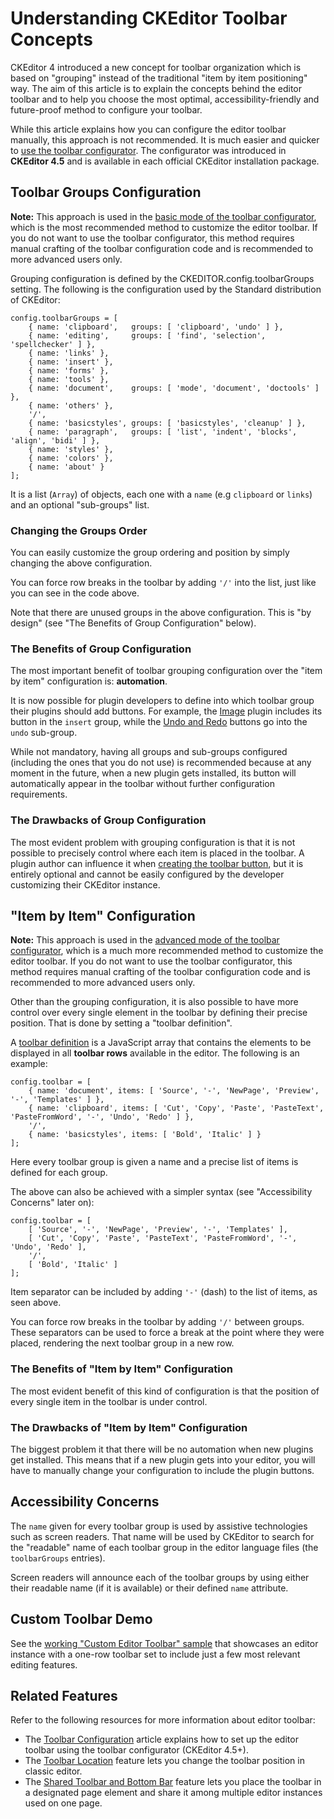 <!--
Copyright (c) 2003-2018, CKSource - Frederico Knabben. All rights reserved.
For licensing, see LICENSE.md.
-->

# Understanding CKEditor Toolbar Concepts

CKEditor 4 introduced a new concept for toolbar organization which is based on "grouping" instead of the traditional "item by item positioning" way. The aim of this article is to explain the concepts behind the editor toolbar and to help you choose the most optimal, accessibility-friendly and future-proof method to configure your toolbar.

<p class="tip">
	While this article explains how you can configure the editor toolbar manually, this approach is not recommended. It is much easier and quicker to <a href="#!/guide/dev_toolbar">use the toolbar configurator</a>. The configurator was introduced in <strong>CKEditor 4.5</strong> and is available in each official CKEditor installation package. 
</p>

## Toolbar Groups Configuration

**Note:** This approach is used in the [basic mode of the toolbar configurator](#!/guide/dev_toolbar-section-basic-toolbar-configurator), which is the most recommended method to customize the editor toolbar. If you do not want to use the toolbar configurator, this method requires manual crafting of the toolbar configuration code and is recommended to more advanced users only.

Grouping configuration is defined by the CKEDITOR.config.toolbarGroups setting. The following is the configuration used by the Standard distribution of CKEditor:

	config.toolbarGroups = [
		{ name: 'clipboard',   groups: [ 'clipboard', 'undo' ] },
		{ name: 'editing',     groups: [ 'find', 'selection', 'spellchecker' ] },
		{ name: 'links' },
		{ name: 'insert' },
		{ name: 'forms' },
		{ name: 'tools' },
		{ name: 'document',	   groups: [ 'mode', 'document', 'doctools' ] },
		{ name: 'others' },
		'/',
		{ name: 'basicstyles', groups: [ 'basicstyles', 'cleanup' ] },
		{ name: 'paragraph',   groups: [ 'list', 'indent', 'blocks', 'align', 'bidi' ] },
		{ name: 'styles' },
		{ name: 'colors' },
		{ name: 'about' }
	];

It is a list (`Array`) of objects, each one with a `name` (e.g `clipboard` or `links`) and an optional "sub-groups" list.

### Changing the Groups Order

You can easily customize the group ordering and position by simply changing the above configuration.

You can force row breaks in the toolbar by adding `'/'` into the list, just like you can see in the code above.

Note that there are unused groups in the above configuration. This is "by design" (see "The Benefits of Group Configuration" below).

### The Benefits of Group Configuration

The most important benefit of toolbar grouping configuration over the "item by item" configuration is: **automation**.

It is now possible for plugin developers to define into which toolbar group their plugins should add buttons. For example, the [Image](https://ckeditor.com/cke4/addon/image) plugin includes its button in the `insert` group, while the [Undo and Redo](https://ckeditor.com/cke4/addon/undo) buttons go into the `undo` sub-group.

While not mandatory, having all groups and sub-groups configured (including the ones that you do not use) is recommended because at any moment in the future, when a new plugin gets installed, its button will automatically appear in the toolbar without further configuration requirements.

### The Drawbacks of Group Configuration

The most evident problem with grouping configuration is that it is not possible to precisely control where each item is placed in the toolbar. A plugin author can influence it when [creating the toolbar button](#!/api/CKEDITOR.ui-method-addButton), but it is entirely optional and cannot be easily configured by the developer customizing their CKEditor instance.

## "Item by Item" Configuration

**Note:** This approach is used in the [advanced mode of the toolbar configurator](#!/guide/dev_toolbar-section-advanced-toolbar-configurator), which is a much more recommended method to customize the editor toolbar. If you do not want to use the toolbar configurator, this method requires manual crafting of the toolbar configuration code and is recommended to more advanced users only.

Other than the grouping configuration, it is also possible to have more control over every single element in the toolbar by defining their precise position. That is done by setting a "toolbar definition".

A [toolbar definition](#!/api/CKEDITOR.config-cfg-toolbar) is a JavaScript array that contains the elements to
be displayed in all **toolbar rows** available in the editor. The following is an example:

	config.toolbar = [
		{ name: 'document', items: [ 'Source', '-', 'NewPage', 'Preview', '-', 'Templates' ] },
		{ name: 'clipboard', items: [ 'Cut', 'Copy', 'Paste', 'PasteText', 'PasteFromWord', '-', 'Undo', 'Redo' ] },
		'/',
		{ name: 'basicstyles', items: [ 'Bold', 'Italic' ] }
	];

Here every toolbar group is given a name and a precise list of items is defined for each group.

The above can also be achieved with a simpler syntax (see "Accessibility Concerns" later on):

	config.toolbar = [
		[ 'Source', '-', 'NewPage', 'Preview', '-', 'Templates' ],
		[ 'Cut', 'Copy', 'Paste', 'PasteText', 'PasteFromWord', '-', 'Undo', 'Redo' ],
		'/',
		[ 'Bold', 'Italic' ]
	];

Item separator can be included by adding `'-'` (dash) to the list of items, as seen above.

You can force row breaks in the toolbar by adding `'/'` between groups. These separators can be used to force a
break at the point where they were placed, rendering the next toolbar group in a new row.

### The Benefits of "Item by Item" Configuration

The most evident benefit of this kind of configuration is that the position of every single item in the toolbar is under control.

### The Drawbacks of "Item by Item" Configuration

The biggest problem it that there will be no automation when new plugins get installed. This means that if a new plugin gets into your editor, you will have to manually change your configuration to include the plugin buttons.

## Accessibility Concerns

The `name` given for every toolbar group is used by assistive technologies such as screen
readers. That name will be used by CKEditor to search for the "readable" name of each toolbar group in the editor language files (the `toolbarGroups` entries).

Screen readers will announce each of the toolbar groups by using either their readable name (if it is available) or their defined `name` attribute.

## Custom Toolbar Demo 

See the [working "Custom Editor Toolbar" sample](https://sdk.ckeditor.com/samples/toolbar.html) that showcases an editor instance with a one-row toolbar set to include just a few most relevant editing features.

## Related Features

Refer to the following resources for more information about editor toolbar:

 * The [Toolbar Configuration](#!/guide/dev_toolbar) article explains how to set up the editor toolbar using the toolbar configurator (CKEditor 4.5+).
 * The [Toolbar Location](#!/guide/dev_toolbarlocation) feature lets you change the toolbar position in classic editor.
 * The [Shared Toolbar and Bottom Bar](#!/guide/dev_sharedspace) feature lets you place the toolbar in a designated page element and share it among multiple editor instances used on one page.


